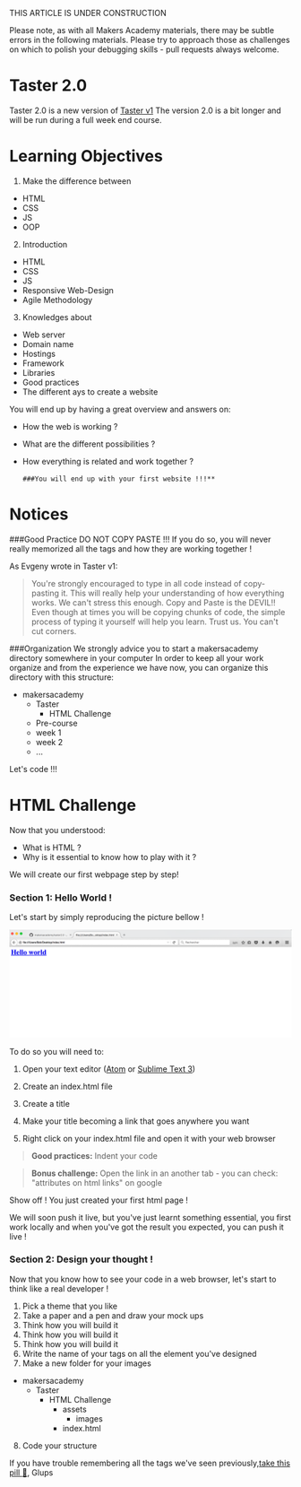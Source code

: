 THIS ARTICLE IS UNDER CONSTRUCTION

Please note, as with all Makers Academy materials, there may be subtle errors in the following materials. Please try to approach those as challenges on which to polish your debugging skills - pull requests always welcome.

Taster 2.0
================
Taster 2.0 is a new version of [Taster v1](https://github.com/makersacademy/Taster/blob/master/post.md "Taster v1")
The version 2.0 is a bit longer and will be run during a full week end course.


Learning Objectives
================

1. Make the difference between
  - HTML
  - CSS
  - JS
  - OOP

2. Introduction
  - HTML
  - CSS
  - JS
  - Responsive Web-Design
  - Agile Methodology

3. Knowledges about
  - Web server
  - Domain name
  - Hostings
  - Framework
  - Libraries
  - Good practices
  - The different ays to create a website

You will end up by having a great overview and answers on:
  - How the web is working ?
  - What are the different possibilities ?
  - How everything is related and work together ?

        ###You will end up with your first website !!!**

Notices
================

###Good Practice
DO NOT COPY PASTE !!!
If you do so, you will never really memorized all the tags and how they are working together !

As Evgeny wrote in Taster v1:
>You're strongly encouraged to type in all code instead of copy-pasting it. This will really help your understanding of how everything works.
We can't stress this enough. Copy and Paste is the DEVIL!! Even though at times you will be copying chunks of code, the simple process of typing it yourself will help you learn. Trust us. You can't cut corners.

###Organization
We strongly advice you to start a makersacademy directory somewhere in your computer
In order to keep all your work organize and from the experience we have now, you can organize this directory with this structure:
- makersacademy
  - Taster
    - HTML Challenge
  - Pre-course
  - week 1
  - week 2
  - ...

Let's code !!!

HTML Challenge
================

Now that you understood:
  - What is HTML ?
  - Why is it essential to know how to play with it ?

We will create our first webpage step by step!

### Section 1: Hello World !
Let's start by simply reproducing the picture bellow !

![hello world image](https://raw.githubusercontent.com/makersacademy/taster2.0/master/assets/images/HTML%20Challenge/Hello%20world.png)

To do so you will need to:

1. Open your text editor ([Atom](https://atom.io/ "Atom.io") or [Sublime Text  3](https://www.sublimetext.com/3 "Sublime text 3"))

2. Create an index.html file

3. Create a title

4. Make your title becoming a link that goes anywhere you want

5. Right click on your index.html file and open it with your web browser

> **Good practices:**
Indent your code

> **Bonus challenge:**
Open the link in an another tab - you can check: "attributes on html links" on google

Show off ! You just created your first html page !

We will soon push it live, but you've just learnt something essential, you first work locally and when you've got the result you expected, you can push it live !

### Section 2: Design your thought !

Now that you know how to see your code in a web browser, let's start to think like a real developer !

1. Pick a theme that you like
2. Take a paper and a pen and draw your mock ups
3. Think how you will build it
4. Think how you will build it
5. Think how you will build it
6. Write the name of your tags on all the element you've designed
7. Make a new folder for your images
  - makersacademy
    - Taster
      - HTML Challenge
        - assets
          - images
        - index.html
8. Code your structure

If you have trouble remembering all the tags we've seen previously,[take this pill :pill:](https://github.com/makersacademy/Taster/blob/master/post.md "Taster v1"), Glups
